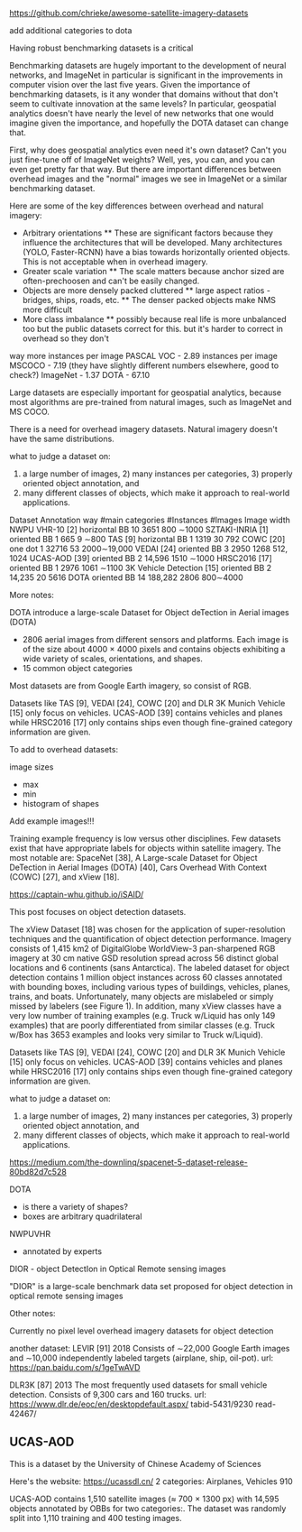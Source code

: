 https://github.com/chrieke/awesome-satellite-imagery-datasets

add additional categories to dota

Having robust benchmarking datasets is a critical 

Benchmarking datasets are hugely important to the development of neural networks, and ImageNet in particular is significant in the improvements in computer vision over the last five years. Given the importance of benchmarking datasets, is it any wonder that domains without that don't seem to cultivate innovation at the same levels? In particular, geospatial analytics doesn't have nearly the level of new networks that one would imagine given the importance, and hopefully the DOTA dataset can change that.

First, why does geospatial analytics even need it's own dataset? Can't you just fine-tune off of ImageNet weights? Well, yes, you can, and you can even get pretty far that way. But there are important differences between overhead images and the "normal" images we see in ImageNet or a similar benchmarking dataset.

Here are some of the key differences between overhead and natural imagery:

* Arbitrary orientations
** These are significant factors because they influence the architectures that will be developed. Many architectures (YOLO, Faster-RCNN) have a bias towards horizontally oriented objects. This is not acceptable when in overhead imagery.
* Greater scale variation
** The scale matters because anchor sized are often-prechoosen and can't be easily changed.
* Objects are more densely packed cluttered
** large aspect ratios - bridges, ships, roads, etc.
** The denser packed objects make NMS more difficult
* More class imbalance
** possibly because real life is more unbalanced too but the public datasets correct for this. but it's harder to correct in overhead so they don't

way more instances per image
PASCAL VOC - 2.89 instances per image
MSCOCO - 7.19 (they have slightly different numbers elsewhere, good to check?)
ImageNet - 1.37
DOTA - 67.10


Large datasets are especially important for geospatial analytics, because most algorithms are pre-trained from natural images, such as ImageNet and MS COCO.


There is a need for overhead imagery datasets. Natural imagery doesn't have the same distributions.


what to judge a dataset on:
 1) a large number of images, 2) many instances per categories, 3) properly oriented object annotation, and
4) many different classes of objects, which make it approach to real-world applications.




Dataset 					Annotation way 	#main categories 	#Instances 	#Images 	Image width
NWPU VHR-10 [2] 			horizontal BB 	10 					3651 		800			∼1000
SZTAKI-INRIA [1] 			oriented BB 	1 					665 		9 			∼800
TAS [9] 					horizontal BB 	1					1319		30			792
COWC [20] 					one dot 		1 					32716 		53 			2000∼19,000
VEDAI [24] 					oriented BB 	3 					2950 		1268 		512, 1024
UCAS-AOD [39] 				oriented BB 	2 					14,596 		1510 		∼1000
HRSC2016 [17] 				oriented BB 	1 					2976 		1061 		∼1100
3K Vehicle Detection [15] 	oriented BB 	2 					14,235 		20 			5616
DOTA 						oriented BB 	14					188,282 	2806 		800∼4000

More notes:




DOTA
introduce a large-scale Dataset for Object deTection in Aerial images (DOTA)
- 2806 aerial images from
different sensors and platforms. Each image is of the size about 4000 × 4000 pixels and contains
objects exhibiting a wide variety of scales, orientations, and shapes.
-  15 common object categories



Most datasets are from Google Earth imagery, so consist of RGB.



Datasets like TAS [9], VEDAI [24], COWC [20] and DLR 3K Munich Vehicle [15] only focus on vehicles. UCAS-AOD [39] contains vehicles and planes while HRSC2016 [17] only contains ships even though fine-grained category information are given. 










To add to overhead datasets:

image sizes 
* max
* min
* histogram of shapes


Add example images!!!



Training example frequency is low versus other disciplines. Few datasets exist that have appropriate labels
for objects within satellite imagery. The most notable
are: SpaceNet [38], A Large-scale Dataset for Object
DeTection in Aerial Images (DOTA) [40], Cars Overhead With Context (COWC) [27], and xView [18].



https://captain-whu.github.io/iSAID/


This post focuses on object detection datasets.


The xView Dataset [18] was chosen for the application of super-resolution techniques and the quantification
of object detection performance. Imagery consists of 1,415
km2 of DigitalGlobe WorldView-3 pan-sharpened RGB imagery at 30 cm native GSD resolution spread across 56 distinct global locations and 6 continents (sans Antarctica).
The labeled dataset for object detection contains 1 million object instances across 60 classes annotated with bounding boxes, including various types of buildings, vehicles,
planes, trains, and boats.
Unfortunately, many objects are
mislabeled or simply missed by labelers (see Figure 1).
In addition, many xView classes have a very
low number of training examples (e.g. Truck w/Liquid
has only 149 examples) that are poorly differentiated from
similar classes (e.g. Truck w/Box has 3653 examples and
looks very similar to Truck w/Liquid).



Datasets like TAS [9], VEDAI [24], COWC [20] and DLR 3K Munich Vehicle [15] only focus on vehicles. UCAS-AOD [39] contains vehicles and planes while HRSC2016 [17] only contains ships even though fine-grained category information are given. 

what to judge a dataset on:
 1) a large
number of images, 2) many instances per categories, 3) properly oriented object annotation, and
4) many different classes of objects, which make it approach to real-world applications.



https://medium.com/the-downlinq/spacenet-5-dataset-release-80bd82d7c528



DOTA
- is there a variety of shapes?
- boxes are arbitrary quadrilateral


NWPUVHR
- annotated by experts


DIOR - object DetectIon in Optical Remote sensing images

"DIOR" is a large-scale benchmark data set proposed for object detection in optical remote sensing images
 


Other notes:

Currently no pixel level overhead imagery datasets for object detection


another dataset:
LEVIR [91] 2018 Consists of ∼22,000 Google Earth images and ∼10,000 independently labeled
targets (airplane, ship, oil-pot). url: https://pan.baidu.com/s/1geTwAVD


DLR3K [87] 2013 The most frequently used datasets for small vehicle detection. Consists of
9,300 cars and 160 trucks. url: https://www.dlr.de/eoc/en/desktopdefault.aspx/
tabid-5431/9230 read-42467/


## UCAS-AOD
This is a dataset by the University of Chinese Academy of Sciences

Here's the website: https://ucassdl.cn/
2 categories: Airplanes, Vehicles
910

UCAS-AOD contains 1,510 satellite images (≈ 700 × 1300 px) with 14,595 objects annotated by OBBs for two categories:. The dataset was randomly split into 1,110 training and 400 testing images.


